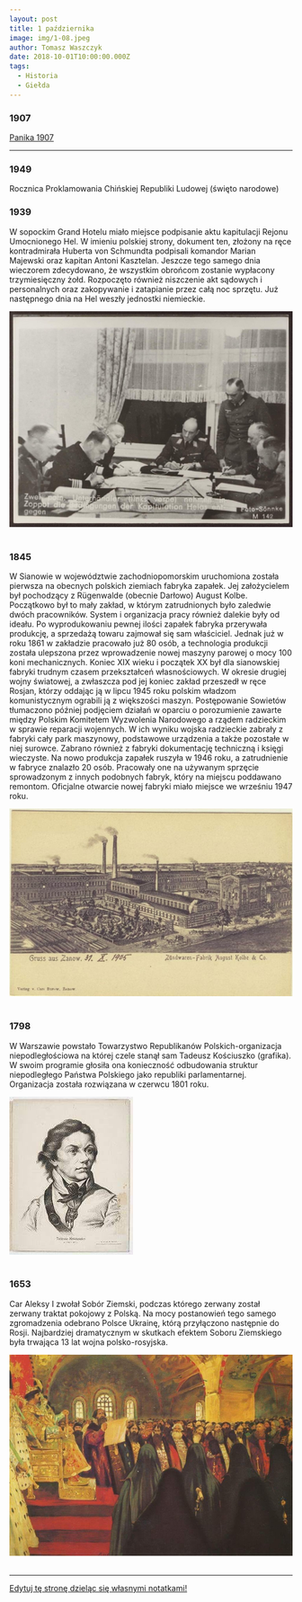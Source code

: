 ```yaml
---
layout: post
title: 1 października
image: img/1-08.jpeg
author: Tomasz Waszczyk
date: 2018-10-01T10:00:00.000Z
tags:
  - Historia
  - Giełda
---
```


### 1907

<a href="https://en.wikipedia.org/wiki/Panic_of_1907" target="_blank">Panika 1907</a>

---

### 1949

Rocznica Proklamowania Chińskiej Republiki Ludowej (święto narodowe)

### 1939

W sopockim Grand Hotelu miało miejsce podpisanie aktu kapitulacji Rejonu Umocnionego Hel. W imieniu polskiej strony, dokument ten, złożony na ręce kontradmirała Huberta von Schmundta podpisali komandor Marian Majewski oraz kapitan Antoni Kasztelan.
Jeszcze tego samego dnia wieczorem zdecydowano, że wszystkim obrońcom zostanie wypłacony trzymiesięczny żołd. Rozpoczęto również niszczenie akt sądowych i personalnych oraz zakopywanie i zatapianie przez całą noc sprzętu. Już następnego dnia na Hel weszły jednostki niemieckie.

<img src="./img/october/sopot.jpg"/><br><br>

### 1845

W Sianowie w województwie zachodniopomorskim uruchomiona została pierwsza na obecnych polskich ziemiach fabryka zapałek. Jej założycielem był pochodzący z Rügenwalde (obecnie Darłowo) August Kolbe. 
Początkowo był to mały zakład, w którym zatrudnionych było zaledwie dwóch pracowników. System i organizacja pracy również dalekie były od ideału. Po wyprodukowaniu pewnej ilości zapałek fabryka przerywała produkcję, a sprzedażą towaru zajmował się sam właściciel. Jednak już w roku 1861 w zakładzie pracowało już 80 osób, a technologia produkcji została ulepszona przez wprowadzenie nowej maszyny parowej o mocy 100 koni mechanicznych. 
Koniec XIX wieku i początek XX był dla sianowskiej fabryki trudnym czasem przekształceń własnościowych. W okresie drugiej wojny światowej,  a zwłaszcza pod jej koniec zakład przeszedł w ręce Rosjan, którzy oddając ją w lipcu 1945 roku polskim władzom komunistycznym ograbili ją z większości maszyn. Postępowanie Sowietów tłumaczono później podjęciem działań w oparciu o porozumienie zawarte między Polskim Komitetem Wyzwolenia Narodowego a rządem radzieckim w sprawie reparacji wojennych. W ich wyniku wojska radzieckie zabrały z fabryki cały park maszynowy, podstawowe urządzenia a także pozostałe w niej surowce. Zabrano również  z fabryki dokumentację techniczną i księgi wieczyste.
Na nowo produkcja zapałek ruszyła w 1946 roku, a zatrudnienie w fabryce znalazło 20 osób. Pracowały one na używanym sprzęcie sprowadzonym z innych podobnych fabryk, który na miejscu poddawano remontom.  Oficjalne otwarcie nowej fabryki miało miejsce we wrześniu 1947 roku.

<img src="./img/october/zapalki.jpg"/><br><br>

### 1798

W Warszawie powstało Towarzystwo Republikanów Polskich-organizacja niepodległościowa na której czele stanął sam Tadeusz Kościuszko (grafika).
W swoim programie głosiła ona konieczność odbudowania struktur niepodległego Państwa Polskiego jako republiki parlamentarnej.
Organizacja została rozwiązana w czerwcu 1801 roku.

<img src="./img/october/towarzystwo.jpg"/><br><br>

### 1653

Car Aleksy I zwołał Sobór Ziemski, podczas którego zerwany został zerwany traktat pokojowy z Polską. Na mocy postanowień tego samego zgromadzenia odebrano Polsce Ukrainę, którą przyłączono następnie do Rosji.
Najbardziej dramatycznym w skutkach efektem Soboru Ziemskiego była trwająca 13 lat wojna polsko-rosyjska.

<img src="./img/october/sobor.jpg"/><br><br>

---

<a href="https://github.com/TomaszWaszczyk/historia.waszczyk.com/edit/master/src/content/october-1.md" target="_blank">Edytuj tę stronę dzieląc się własnymi notatkami!</a>
